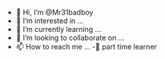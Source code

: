 - 👋 Hi, I’m @Mr31badboy
- 👀 I’m interested in ...
- 🌱 I’m currently learning ...
- 💞️ I’m looking to collaborate on ...
- 📫 How to reach me ...
-🖤 part time learner
<!---
Mr31badboy/Mr31badboy is a ✨ special ✨ repository because its `README.md` (this file) appears on your GitHub profile.
You can click the Preview link to take a look at your changes.
--->
